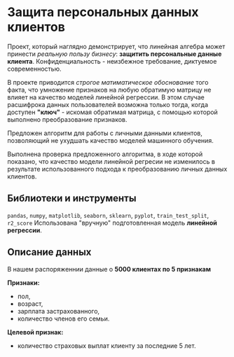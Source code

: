 # Защита персональных данных клиентов

Проект, который наглядно демонстрирует, что линейная алгебра может принести *реальную пользу бизнесу*: **защитить персональные данные клиента**. Конфиденциальность - неизбежное требование, диктуемое современностью.

В проекте приводится *строгое матиматическое обоснование* того факта, что умножение признаков на любую обратимую матрицу не влияет на качество моделей линейной регрессии. В этом случае расшифрока данных пользователей возможна только тогда, когда доступен **"ключ"** - искомая обратимая матрица, с помощью которой выполнено преобразование признаков.

Предложен алгоритм для работы с личными данными клиентов, позволяющий не ухудшать качество моделей машинного обучения. 

Выполнена проверка предложенного алгоритма, в ходе которой показано, что качество модели линейной регресии не изменилось в результате использованного подхода к преобразованию личных данных клиентов.


## Библиотеки и инструменты

`pandas`, `numpy`, `matplotlib`, `seaborn`, `sklearn`, `pyplot`, `train_test_split`, `r2_score`
Использована "вручную" подготовленная модель **линейной регрессии**.

## Описание данных

В нашем распоряженнии данные о **5000 клиентах по 5 признакам**

**Признаки:** 
- пол, 
- возраст,
- зарплата застрахованного, 
- количество членов его семьи. 

**Целевой признак:** 
- количество страховых выплат клиенту за последние 5 лет.
